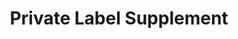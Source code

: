 ---
title: "Private Label Supplement"
url: /gold-river/private-label-supplement/
shop: health food
---